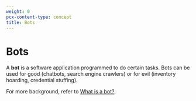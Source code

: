 ```yaml
---
weight: 0
pcx-content-type: concept
title: Bots
---
```


# Bots

A **bot** is a software application programmed to do certain tasks. Bots can be used for good (chatbots, search engine crawlers) or for evil (inventory hoarding, credential stuffing).

For more background, refer to [What is a bot?](https://www.cloudflare.com/learning/bots/what-is-a-bot/).
